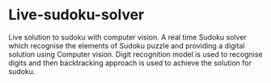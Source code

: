 # Live-sudoku-solver
Live solution to  sudoku with computer vision.
A real time Sudoku solver which recognise the elements of Sudoku puzzle and providing a digital solution using Computer vision. 
Digit recognition model is used to recognise digits and then backtracking approach is used to achieve the solution for sudoku.
